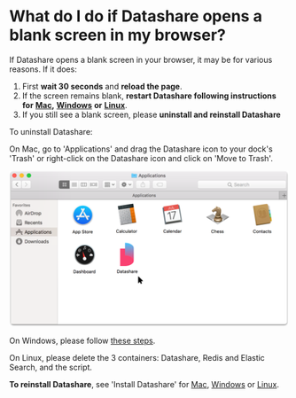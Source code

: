 # What do I do if Datashare opens a blank screen in my browser?

If Datashare opens a blank screen in your browser, it may be for various reasons. If it does:

1. First **wait 30 seconds** and **reload the page**.
2. If the screen remains blank, **restart Datashare following instructions for** [**Mac**](https://icij.gitbook.io/datashare/mac/how-to-open-datashare)**,** [**Windows**](https://icij.gitbook.io/datashare/windows/how-to-open-datashare) **or** [**Linux**](https://icij.gitbook.io/datashare/linux/how-to-open-datashare).
3. If you still see a blank screen, please **uninstall and reinstall Datashare**

To uninstall Datashare:

On Mac, go to 'Applications' and drag the Datashare icon to your dock's 'Trash' or right-click on the Datashare icon and click on 'Move to Trash'.

![](<../../../.gitbook/assets/Group 28 (1) (1) (1) (1) (1) (2).png>)

On Windows, please follow [these steps](https://www.laptopmag.com/articles/uninstall-programs-windows-10).

On Linux, please delete the 3 containers: Datashare, Redis and Elastic Search, and the script.

**To reinstall Datashare**, see 'Install Datashare' for [Mac](https://icij.gitbook.io/datashare/mac/install-datashare-on-mac), [Windows](https://icij.gitbook.io/datashare/windows/install-datashare-on-mac) or [Linux](https://icij.gitbook.io/datashare/linux/install-datashare-on-mac).
